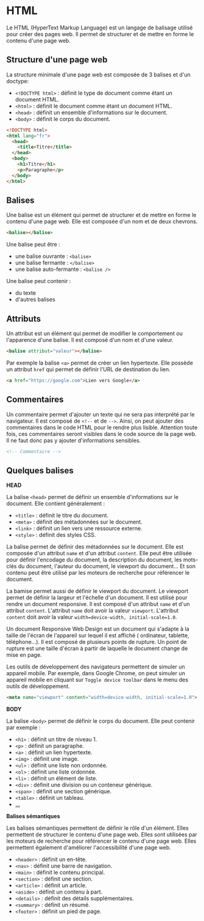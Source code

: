 

# HTML

Le HTML (HyperText Markup Language) est un langage de balisage utilisé pour créer des pages web. Il permet de structurer et de mettre en forme le contenu d'une page web.

## Structure d'une page web

La structure minimale d'une page web est composée de 3 balises et d'un doctype:

- `<!DOCTYPE html>` : définit le type de document comme étant un document HTML.
- `<html>` : définit le document comme étant un document HTML.
- `<head>` : définit un ensemble d'informations sur le document.
- `<body>` : définit le corps du document.

```html
<!DOCTYPE html>
<html lang="fr">
  <head>
    <title>Titre</title>
  </head>
  <body>
    <h1>Titre</h1>
    <p>Paragraphe</p>
  </body>
</html>
```

## Balises

Une balise est un élément qui permet de structurer et de mettre en forme le contenu d'une page web. Elle est composée d'un nom et de deux chevrons.

```html
<balise></balise>
```

Une balise peut être :

- une balise ouvrante : `<balise>`
- une balise fermante : `</balise>`
- une balise auto-fermante : `<balise />`

Une balise peut contenir :

- du texte
- d'autres balises

## Attributs

Un attribut est un élément qui permet de modifier le comportement ou l'apparence d'une balise. Il est composé d'un nom et d'une valeur.

```html
<balise attribut="valeur"></balise>
```

Par exemple la balise `<a>` permet de créer un lien hypertexte. Elle possède un attribut `href` qui permet de définir l'URL de destination du lien.

```html
<a href="https://google.com">Lien vers Google</a>
```

## Commentaires

Un commentaire permet d'ajouter un texte qui ne sera pas interprété par le navigateur. Il est composé de `<!--` et de `-->`. Ainsi, on peut ajouter des commentaires dans le code HTML pour le rendre plus lisible. Attention toute fois, ces commentaires seront visibles dans le code source de la page web. Il ne faut donc pas y ajouter d'informations sensibles.

```html
<!-- Commentaire -->
```

## Quelques balises

**HEAD**

La balise `<head>` permet de définir un ensemble d'informations sur le document. Elle contient généralement :

- `<title>` : définit le titre du document.
- `<meta>` : définit des métadonnées sur le document.
- `<link>` : définit un lien vers une ressource externe.
- `<style>` : définit des styles CSS.

La balise <meta> permet de définir des métadonnées sur le document. Elle est composée d'un attribut `name` et d'un attribut `content`. Elle peut être utilisée pour définir l'encodage du document, la description du document, les mots-clés du document, l'auteur du document, le viewport du document... Et son contenu peut être utilisé par les moteurs de recherche pour référencer le document.

La bamise <meta> permet aussi de définir le viewport du document. Le viewport permet de définir la largeur et l'échelle d'un document. Il est utilisé pour rendre un document responsive. Il est composé d'un attribut `name` et d'un attribut `content`. L'attribut `name` doit avoir la valeur `viewport`. L'attribut `content` doit avoir la valeur `width=device-width, initial-scale=1.0`.

Un document Responsive Web Design est un document qui s'adapte à la taille de l'écran de l'appareil sur lequel il est affiché ( ordinateur, tablette, téléphone...). Il est composé de plusieurs points de rupture. Un point de rupture est une taille d'écran à partir de laquelle le document change de mise en page. 

Les outils de développement des navigateurs permettent de simuler un appareil mobile. Par exemple, dans Google Chrome, on peut simuler un appareil mobile en cliquant sur `Toggle device toolbar` dans le menu des outils de développement.

```html
<meta name="viewport" content="width=device-width, initial-scale=1.0">
```

**BODY**

La balise `<body>` permet de définir le corps du document. Elle peut contenir par exemple :

- `<h1>` : définit un titre de niveau 1.
- `<p>` : définit un paragraphe.
- `<a>` : définit un lien hypertexte.
- `<img>` : définit une image.
- `<ul>` : définit une liste non ordonnée.
- `<ol>` : définit une liste ordonnée.
- `<li>` : définit un élément de liste.
- `<div>` : définit une division ou un conteneur générique.
- `<span>` : définit une section générique.
- `<table>` : définit un tableau.
- [...](https://developer.mozilla.org/fr/docs/Web/HTML/Element)

**Balises sémantiques**

Les balises sémantiques permettent de définir le rôle d'un élément. Elles permettent de structurer le contenu d'une page web. Elles sont utilisées par les moteurs de recherche pour référencer le contenu d'une page web. Elles permettent également d'améliorer l'accessibilité d'une page web.

- `<header>` : définit un en-tête.
- `<nav>` : définit une barre de navigation.
- `<main>` : définit le contenu principal.
- `<section>` : définit une section.
- `<article>` : définit un article.
- `<aside>` : définit un contenu à part.
- `<details>` : définit des détails supplémentaires.
- `<summary>` : définit un résumé.
- `<footer>` : définit un pied de page.